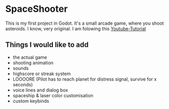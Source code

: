 # SpaceShooter

This is my first project in Godot. It's a small arcade game, where you shoot asteroids. I know, very original.
I am folowing this [Youtube-Tutorial](https://www.youtube.com/playlist?list=PL4cUxeGkcC9iHCXBpxbdsOByZ55Ez4bgF)

## Things I would like to add
- the actual game
- shooting animation
- sounds
- highscore or streak system
- LOOOORE (Pilot has to reach planet for distress signal, survive for x seconds)
- voice lines and dialog box
- spaceship & laser color customisation
- custom keybinds

